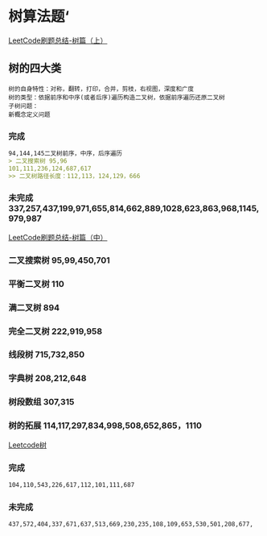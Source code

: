 # 树算法题‘
[LeetCode刷题总结-树篇（上）](https://www.cnblogs.com/liuzhen1995/p/11921771.html)
## 树的四大类
    树的自身特性：对称，翻转，打印，合并，剪枝，右视图，深度和广度
    树的类型：依据前序和中序(或者后序)遍历构造二叉树，依据前序遍历还原二叉树
    子树问题：
    新概念定义问题
### 完成
```markdown
94,144,145二叉树前序，中序，后序遍历
> 二叉搜索树 95,96
101,111,236,124,687,617
>> 二叉树路径长度：112,113，124,129，666
```
### 未完成 337,257,437,199,971,655,814,662,889,1028,623,863,968,1145,979,987
[LeetCode刷题总结-树篇（中）](https://www.cnblogs.com/liuzhen1995/p/11951163.html)
### 二叉搜索树 95,99,450,701
### 平衡二叉树 110
### 满二叉树 894
### 完全二叉树 222,919,958
### 线段树 715,732,850
### 字典树 208,212,648
### 树段数组 307,315
### 树的拓展 114,117,297,834,998,508,652,865，1110
[Leetcode树](https://cyc2018.github.io/CS-Notes/#/notes/Leetcode%20%E9%A2%98%E8%A7%A3%20-%20%E6%A0%91)

### 完成
```markdown
104,110,543,226,617,112,101,111,687
```
### 未完成
```markdown
437,572,404,337,671,637,513,669,230,235,108,109,653,530,501,208,677,
```
